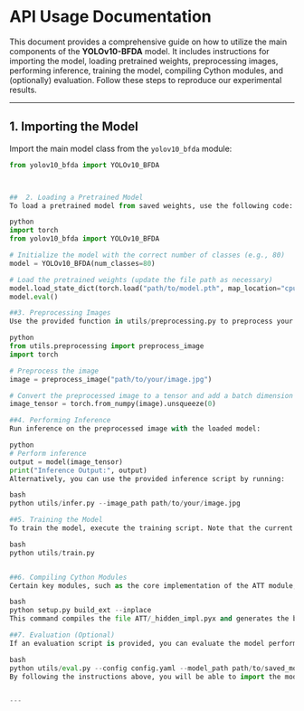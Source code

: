 # API Usage Documentation

This document provides a comprehensive guide on how to utilize the main components of the **YOLOv10-BFDA** model. It includes instructions for importing the model, loading pretrained weights, preprocessing images, performing inference, training the model, compiling Cython modules, and (optionally) evaluation. Follow these steps to reproduce our experimental results.

---

## 1. Importing the Model

Import the main model class from the `yolov10_bfda` module:

```python
from yolov10_bfda import YOLOv10_BFDA



##  2. Loading a Pretrained Model
To load a pretrained model from saved weights, use the following code:

python
import torch
from yolov10_bfda import YOLOv10_BFDA

# Initialize the model with the correct number of classes (e.g., 80)
model = YOLOv10_BFDA(num_classes=80)

# Load the pretrained weights (update the file path as necessary)
model.load_state_dict(torch.load("path/to/model.pth", map_location="cpu"))
model.eval()

##3. Preprocessing Images
Use the provided function in utils/preprocessing.py to preprocess your input image. This function resizes the image to 640×640, converts it from BGR (as read by OpenCV) to RGB, normalizes the pixel values, and rearranges the image dimensions to (C, H, W).

python
from utils.preprocessing import preprocess_image
import torch

# Preprocess the image
image = preprocess_image("path/to/your/image.jpg")

# Convert the preprocessed image to a tensor and add a batch dimension if necessary
image_tensor = torch.from_numpy(image).unsqueeze(0)

##4. Performing Inference
Run inference on the preprocessed image with the loaded model:

python
# Perform inference
output = model(image_tensor)
print("Inference Output:", output)
Alternatively, you can use the provided inference script by running:

bash
python utils/infer.py --image_path path/to/your/image.jpg

##5. Training the Model
To train the model, execute the training script. Note that the current training script uses dummy data for demonstration purposes. You may need to modify the data loader in utils/train.py for your custom dataset.

bash
python utils/train.py


##6. Compiling Cython Modules
Certain key modules, such as the core implementation of the ATT module, are written in Cython. To compile these modules into binary form (e.g., _hidden_impl.so on Linux/Mac or _hidden_impl.pyd on Windows), run the following command in the project root:

bash
python setup.py build_ext --inplace
This command compiles the file ATT/_hidden_impl.pyx and generates the binary module in the ATT folder.

##7. Evaluation (Optional)
If an evaluation script is provided, you can evaluate the model performance using the following command (update the command based on your actual implementation):

bash
python utils/eval.py --config config.yaml --model_path path/to/saved_model.pth
By following the instructions above, you will be able to import the model, load pretrained weights, preprocess images, perform inference, train the model, and compile the core Cython modules. For further details, please refer to the source code comments in the respective modules.


---
